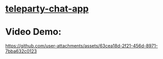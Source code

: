 # [teleparty-chat-app](https://teleparty-chat-app.vercel.app/)
# Video Demo:


https://github.com/user-attachments/assets/63cea18d-2f21-456d-8971-7bba632c0123

